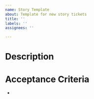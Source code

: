 ```yaml
---
name: Story Template
about: Template for new story tickets
title: ''
labels: ''
assignees: ''

---
```


# Description


# Acceptance Criteria
-
